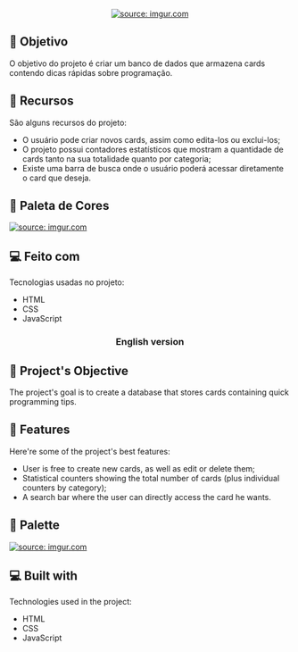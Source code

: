 <p align="center"><a href="https://imgur.com/MeOOF8l"><img src="https://i.imgur.com/MeOOF8l.png" title="source: imgur.com" /></a></p>


<h2>💾 Objetivo</h2>
  
  
O objetivo do projeto é criar um banco de dados que armazena cards contendo dicas rápidas sobre programação.
  
  
<h2>🧐 Recursos</h2>


São alguns recursos do projeto:

*   O usuário pode criar novos cards, assim como edita-los ou exclui-los;
*   O projeto possui contadores estatísticos que mostram a quantidade de cards tanto na sua totalidade quanto por categoria;
*   Existe uma barra de busca onde o usuário poderá acessar diretamente o card que deseja.


<h2>🎨 Paleta de Cores</h2> 


<a href="https://imgur.com/g4RIzS8"><img src="https://i.imgur.com/g4RIzS8.png" title="source: imgur.com" /></a>


<h2>💻 Feito com</h2>

Tecnologias usadas no projeto:

*   HTML
*   CSS
*   JavaScript


<h3 align="center"> English version </h3>


<h2>💾 Project's Objective</h2>
  
  
The project's goal is to create a database that stores cards containing quick programming tips.


<h2>🧐 Features</h2>

Here're some of the project's best features:

*   User is free to create new cards, as well as edit or delete them;
*   Statistical counters showing the total number of cards (plus individual counters by category);
*   A search bar where the user can directly access the card he wants.


<h2>🎨 Palette</h2> 


<a href="https://imgur.com/g4RIzS8"><img src="https://i.imgur.com/g4RIzS8.png" title="source: imgur.com" /></a>

  
<h2>💻 Built with</h2>

Technologies used in the project:

*   HTML
*   CSS
*   JavaScript
